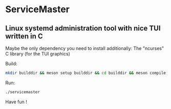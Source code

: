 # ServiceMaster
## Linux systemd administration tool with nice TUI written in C
Maybe the only dependency you need to install additionally: The "ncurses" C library (for the TUI graphics)

Build:
```bash
mkdir builddir && meson setup builddir && cd builddir && meson compile
```
Run:
```bash
./servicemaster
```
Have fun !
